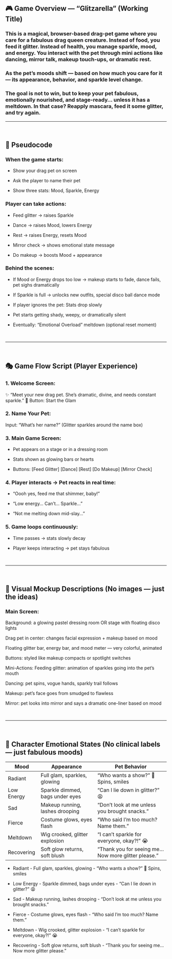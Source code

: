 ## 🎮 Game Overview — “Glitzarella” (Working Title)
### This is a magical, browser-based drag-pet game where you care for a fabulous drag queen creature. Instead of food, you feed it glitter. Instead of health, you manage sparkle, mood, and energy. You interact with the pet through mini actions like dancing, mirror talk, makeup touch-ups, or dramatic rest.

### As the pet’s moods shift — based on how much you care for it — its appearance, behavior, and sparkle level change.

### The goal is not to win, but to keep your pet fabulous, emotionally nourished, and stage-ready… unless it has a meltdown. In that case? Reapply mascara, feed it some glitter, and try again.

<hr>
<br>

## 🧠 Pseudocode 

### When the game starts:

- Show your drag pet on screen

- Ask the player to name their pet

- Show three stats: Mood, Sparkle, Energy

### Player can take actions:

- Feed glitter → raises Sparkle

- Dance → raises Mood, lowers Energy

- Rest → raises Energy, resets Mood

- Mirror check → shows emotional state message

- Do makeup → boosts Mood + appearance

### Behind the scenes:

- If Mood or Energy drops too low → makeup starts to fade, dance fails, pet sighs dramatically

- If Sparkle is full → unlocks new outfits, special disco ball dance mode

- If player ignores the pet:
Stats drop slowly

- Pet starts getting shady, weepy, or dramatically silent

- Eventually: “Emotional Overload” meltdown (optional reset moment)

<br/>
<hr>
<br/>

## 🎭 Game Flow Script (Player Experience)
### 1. Welcome Screen:
✨ “Meet your new drag pet. She’s dramatic, divine, and needs constant sparkle.”
🎤 Button: Start the Glam

### 2. Name Your Pet:
Input: “What’s her name?”
(Glitter sparkles around the name box)

### 3. Main Game Screen:

- Pet appears on a stage or in a dressing room

- Stats shown as glowing bars or hearts

- Buttons: [Feed Glitter] [Dance] [Rest] [Do Makeup] [Mirror Check]

### 4. Player interacts → Pet reacts in real time:

- “Oooh yes, feed me that shimmer, baby!”

- “Low energy… Can’t… Sparkle…”

- “Not me melting down mid-slay…”

### 5. Game loops continuously:

- Time passes → stats slowly decay

- Player keeps interacting → pet stays fabulous

<br/>
<hr>
<br/>

## 🎨 Visual Mockup Descriptions (No images — just the ideas)
### Main Screen:
Background: a glowing pastel dressing room OR stage with floating disco lights

Drag pet in center: changes facial expression + makeup based on mood

Floating glitter bar, energy bar, and mood meter — very colorful, animated

Buttons: styled like makeup compacts or spotlight switches

Mini-Actions:
Feeding glitter: animation of sparkles going into the pet’s mouth

Dancing: pet spins, vogue hands, sparkly trail follows

Makeup: pet’s face goes from smudged to flawless

Mirror: pet looks into mirror and says a dramatic one-liner based on mood

<br/>
<hr>
<br/>

## 💅 Character Emotional States (No clinical labels — just fabulous moods)

| Mood | Appearance | Pet Behavior | 
| ----------- | ----------- | ----------- |
| Radiant | Full glam, sparkles, glowing  | “Who wants a show?” 💃 Spins, smiles |
| Low Energy | Sparkle dimmed, bags under eyes | “Can I lie down in glitter?” 😩 |
| Sad | Makeup running, lashes drooping | “Don’t look at me unless you brought snacks.” |
| Fierce | Costume glows, eyes flash | “Who said I’m too much? Name them.” |
| Meltdown | Wig crooked, glitter explosion | “I can’t sparkle for everyone, okay?!” 😭 |
| Recovering  | Soft glow returns, soft blush | “Thank you for seeing me… Now more glitter please.” |

- Radiant -	Full glam, sparkles, glowing - “Who wants a show?” 💃 Spins, smiles

- Low Energy - Sparkle dimmed, bags under eyes - “Can I lie down in glitter?” 😩

- Sad - Makeup running, lashes drooping - “Don’t look at me unless you brought snacks.”

- Fierce - Costume glows, eyes flash - “Who said I’m too much? Name them.”

- Meltdown - Wig crooked, glitter explosion - “I can’t sparkle for everyone, okay?!” 😭

- Recovering - Soft glow returns, soft blush - “Thank you for seeing me… Now more glitter please.”

